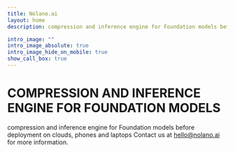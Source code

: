 ```yaml
---
title: Nolano.ai
layout: home
description: compression and inference engine for Foundation models before deployment on clouds, phones and laptops

intro_image: ""
intro_image_absolute: true
intro_image_hide_on_mobile: true
show_call_box: true
---
```

# COMPRESSION AND INFERENCE ENGINE FOR FOUNDATION MODELS
compression and inference engine for Foundation models before deployment on clouds, phones and laptops 
Contact us at  [hello@nolano.ai](mailto:hello@nolano.ai) for more information.